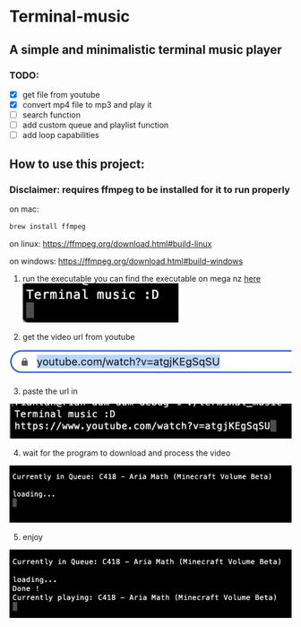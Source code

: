 # Terminal-music
## A simple and minimalistic terminal music player


### TODO: 
- [x] get file from youtube
- [x] convert mp4 file to mp3 and play it
- [ ] search function
- [ ] add custom queue and playlist function
- [ ] add loop capabilities

## How to use this project:

### Disclaimer: requires ffmpeg to be installed for it to run properly 

on mac:
```bash
brew install ffmpeg
```

on linux:
https://ffmpeg.org/download.html#build-linux

on windows:
https://ffmpeg.org/download.html#build-windows



1. run the executable
you can find the executable on mega nz [here](https://mega.nz/file/qU1C1TKa#xKLqfSJkU1kHnhmzrmTIt_YwQA5LE3hPwQo2cKIbJnw)
![step 1](./step1.png "run the executable")

2. get the video url from youtube

![step 2](./step2.png "get url link")

3. paste the url in

![step 3](./step3.png "paste url")

4. wait for the program to download and process the video

![step 4](./step4.png "length of this depends on the length of the video")

5. enjoy

![step 5](./step5.png "yay")


